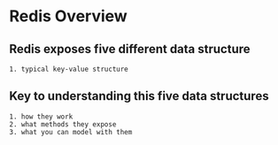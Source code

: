 # Redis Overview

## Redis exposes five different data structure

    1. typical key-value structure

## Key to understanding this five data structures

    1. how they work
    2. what methods they expose
    3. what you can model with them
